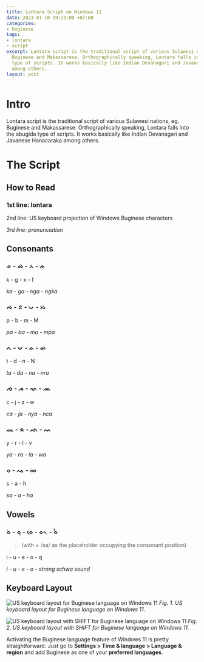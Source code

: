 ```yaml
---
title: Lontara Script on Windows 11
date: 2023-01-10 19:23:00 +07:00
categories:
- buginese
tags:
- lontara
- script
excerpt: Lontara script is the traditional script of various Sulawesi nations, eg.
  Buginese and Makassarese. Orthographically speaking, Lontara falls into the abugida
  type of scripts. It works basically like Indian Devanagari and Javanese Hanacaraka
  among others.
layout: post
---
```


# Intro

Lontara script is the traditional script of various Sulawesi nations, eg. Buginese and Makassarese. Orthographically speaking, Lontara falls into the abugida type of scripts. It works basically like Indian Devanagari and Javanese Hanacaraka among others.

# The Script

## How to Read

### 1st line: lontara

2nd line: US keyboard projection of Windows Buginese characters

*3rd line: pronunciation*

## Consonants

### ᨀ - ᨁ - ᨂ - ᨃ

k - g - x - f

*ka - ga - nga - ngka*

### ᨄ - ᨅ - ᨆ - ᨇ

p - b - m - M

*pa - ba - ma - mpa*

### ᨈ - ᨉ - ᨊ - ᨋ

t - d - n - N

*ta - da - na - nra*

### ᨌ - ᨍ - ᨎ - ᨏ

c - j - z - w

*ca - ja - nya - nca*

### ᨐ - ᨑ - ᨒ - ᨓ

y - r - l - v

*ya - ra - la - wa*

### ᨔ - ᨕ - ᨖ

s - a - h

*sa - a - ha*

## Vowels

### ᨔᨗ - ᨔᨘ - ᨔᨙ - ᨔᨚ - ᨔᨛ

> (with ᨔ /sa/ as the placeholder occupying the consonant position)

i - u - e - o - q

*i - u - e - o - strong schwa sound*

## Keyboard Layout

![US keyboard layout for Buginese language on Windows 11](uploads/us-keyboard-layout-for-buginese.png)
*Fig. 1. US keyboard layout for Buginese language on Windows 11.*

![US keyboard layout with SHIFT for Buginese language on Windows 11](uploads/us-keyboard-layout-on-shift-for-buginese.png)
*Fig. 2. US keyboard layout with SHIFT for Buginese language on Windows 11.*

Activating the Buginese language feature of Windows 11 is pretty straightforward. Just go to **Settings > Time & language > Language & region** and add Buginese as one of your **preferred languages**.